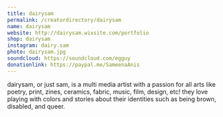 ```yaml
---
title: dairysam
permalink: /creatordirectory/dairysam
name: dairysam
website: http://dairysam.wixsite.com/portfolio
shop: dairysam
instagram: dairy.sam
photo: dairysam.jpg
soundcloud: https://soundcloud.com/egguy
donationlink: https://paypal.me/SameenaAnis
---
```

dairysam, or just sam, is a multi media artist with a passion for all arts like poetry, print, zines, ceramics, fabric, music, film, design, etc! they love playing with colors and stories about their identities such as being brown, disabled, and queer.